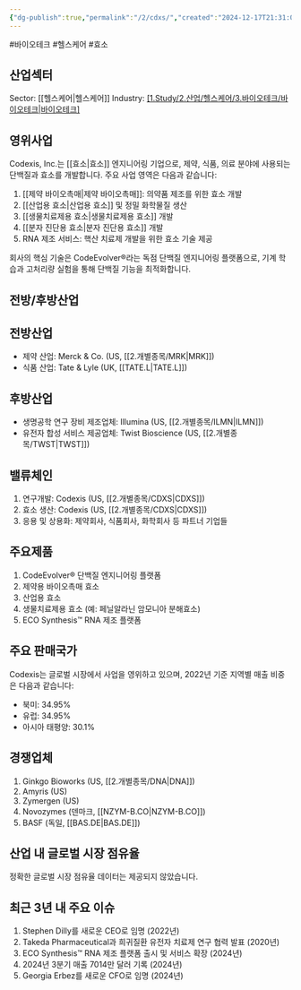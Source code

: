 ```yaml
---
{"dg-publish":true,"permalink":"/2/cdxs/","created":"2024-12-17T21:31:06.067+09:00","updated":"2025-06-03T20:05:58.201+09:00"}
---
```


#바이오테크 #헬스케어 #효소

## 산업섹터

Sector: [[헬스케어\|헬스케어]]
Industry: [[1.Study/2.산업/헬스케어/3.바이오테크/바이오테크\|바이오테크]](Biotechnology)

## 영위사업

Codexis, Inc.는 [[효소\|효소]] 엔지니어링 기업으로, 제약, 식품, 의료 분야에 사용되는 단백질과 효소를 개발합니다. 주요 사업 영역은 다음과 같습니다:

1. [[제약 바이오촉매\|제약 바이오촉매]]: 의약품 제조를 위한 효소 개발
2. [[산업용 효소\|산업용 효소]] 및 정밀 화학물질 생산
3. [[생물치료제용 효소\|생물치료제용 효소]] 개발
4. [[분자 진단용 효소\|분자 진단용 효소]] 개발
5. RNA 제조 서비스: 핵산 치료제 개발을 위한 효소 기술 제공

회사의 핵심 기술은 CodeEvolver®라는 독점 단백질 엔지니어링 플랫폼으로, 기계 학습과 고처리량 실험을 통해 단백질 기능을 최적화합니다.

## 전방/후방산업

## 전방산업

- 제약 산업: Merck & Co. (US, [[2.개별종목/MRK\|MRK]])
- 식품 산업: Tate & Lyle (UK, [[TATE.L\|TATE.L]])

## 후방산업

- 생명공학 연구 장비 제조업체: Illumina (US, [[2.개별종목/ILMN\|ILMN]])
- 유전자 합성 서비스 제공업체: Twist Bioscience (US, [[2.개별종목/TWST\|TWST]])

## 밸류체인

1. 연구개발: Codexis (US, [[2.개별종목/CDXS\|CDXS]])
2. 효소 생산: Codexis (US, [[2.개별종목/CDXS\|CDXS]])
3. 응용 및 상용화: 제약회사, 식품회사, 화학회사 등 파트너 기업들

## 주요제품

1. CodeEvolver® 단백질 엔지니어링 플랫폼
2. 제약용 바이오촉매 효소
3. 산업용 효소
4. 생물치료제용 효소 (예: 페닐알라닌 암모니아 분해효소)
5. ECO Synthesis™ RNA 제조 플랫폼

## 주요 판매국가

Codexis는 글로벌 시장에서 사업을 영위하고 있으며, 2022년 기준 지역별 매출 비중은 다음과 같습니다:

- 북미: 34.95%
- 유럽: 34.95%
- 아시아 태평양: 30.1%

## 경쟁업체

1. Ginkgo Bioworks (US, [[2.개별종목/DNA\|DNA]])
2. Amyris (US)
3. Zymergen (US)
4. Novozymes (덴마크, [[NZYM-B.CO\|NZYM-B.CO]])
5. BASF (독일, [[BAS.DE\|BAS.DE]])

## 산업 내 글로벌 시장 점유율

정확한 글로벌 시장 점유율 데이터는 제공되지 않았습니다.

## 최근 3년 내 주요 이슈

1. Stephen Dilly를 새로운 CEO로 임명 (2022년)
2. Takeda Pharmaceutical과 희귀질환 유전자 치료제 연구 협력 발표 (2020년)
3. ECO Synthesis™ RNA 제조 플랫폼 출시 및 서비스 확장 (2024년)
4. 2024년 3분기 매출 7014만 달러 기록 (2024년)
5. Georgia Erbez를 새로운 CFO로 임명 (2024년)
